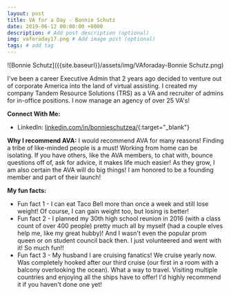 ```yaml
---
layout: post
title: VA for a Day - Bonnie Schutz
date: 2019-06-12 00:00:00 +0000
description: # Add post description (optional)
img: vaforaday17.png # Add image post (optional)
tags: # add tag
---
```


![Bonnie Schutz]({{site.baseurl}}/assets/img/VAforaday-Bonnie Schutz.png)

I've been a career Executive Admin that 2 years ago decided to venture out of corporate America into the land of virtual assisting. I created my company Tandem Resource Solutions (TRS) as a VA and recruiter of admins for in-office positions. I now manage an agency of over 25 VA's!

__Connect With Me:__
* LinkedIn: [linkedin.com/in/bonnieschutzea/](https://www.linkedin.com/in/bonnieschutzea/){:target="_blank"}

__Why I recommend AVA:__
I would recommend AVA for many reasons! Finding a tribe of like-minded people is a must! Working from home can be isolating. If you have others, like the AVA members, to chat with, bounce questions off of, ask for advice, it makes life much easier! As they grow, I am also certain the AVA will do big things! I am honored to be a founding member and part of their launch!

__My fun facts:__
* Fun fact 1 - I can eat Taco Bell more than once a week and still lose weight! Of course, I can gain weight too, but losing is better!  
* Fun fact 2 - I planned my 30th high school reunion in 2016 (with a class count of over 400 people) pretty much all by myself (had a couple elves help me, like my great hubby)! And I wasn't even the popular prom queen or on student council back then. I just volunteered and went with it! So much fun!!  
* Fun fact 3 - My husband I are cruising fanatics! We cruise yearly now. Was completely hooked after our third cruise (our first in a room with a balcony overlooking the ocean).  What a way to travel. Visiting multiple countries and enjoying all the ships have to offer! I'd highly recommend it if you haven't done one yet!
